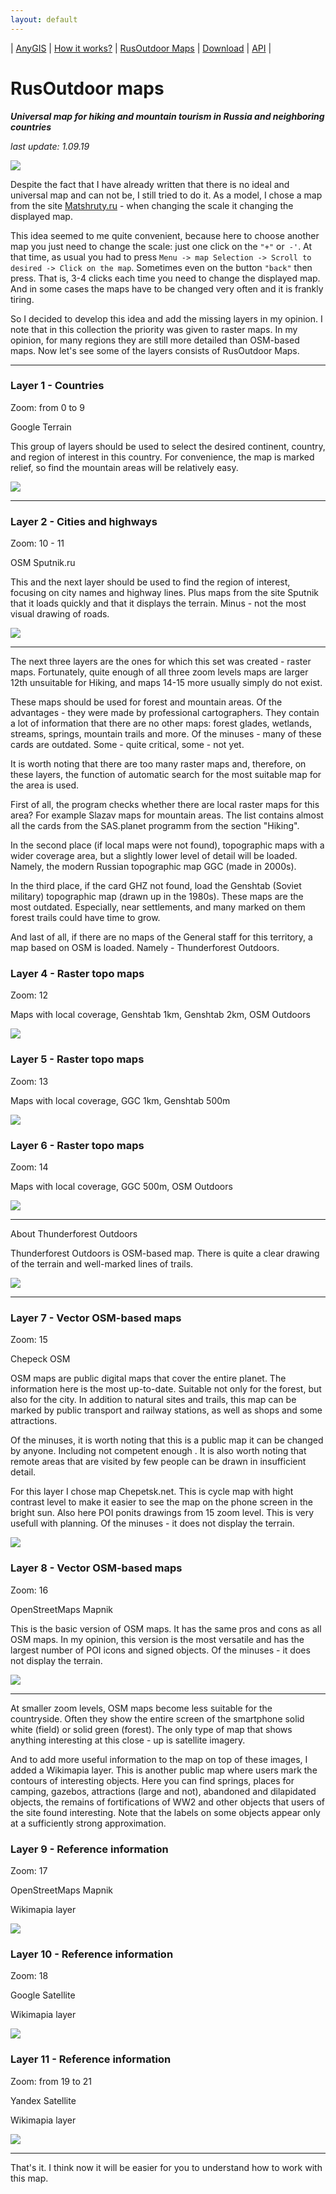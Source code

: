```yaml
---
layout: default
---
```


| [AnyGIS][01] | [How it works?][02] | [RusOutdoor Maps][03] | [Download][04] | [API][05] |


[01]: https://anygis.ru/index_en
[02]: https://anygis.ru/Web/Html/Description_en
[03]: https://anygis.ru/Web/Html/RusOutdoor_en
[04]: https://anygis.ru/Web/Html/DownloadPage_en
[05]: https://anygis.ru/Web/Html/Api_en




# RusOutdoor maps

***Universal map for hiking and mountain tourism in Russia and neighboring countries***

*last update: 1.09.19*

![](https://anygis.ru/Web/Img/nnngrach_zagedan.jpg)

Despite the fact that I have already written that there is no ideal and universal map and can not be, I still tried to do it. As a model, I chose a map from the site [Matshruty.ru][1] - when changing the scale it changing the displayed map.

This idea seemed to me quite convenient, because here to choose another map you just need to change the scale: just one click on the `"+"` or` -'`. At that time, as usual you had to press `Menu -> map Selection -> Scroll to desired -> Click on the map`. Sometimes even on the button `"back"` then press.  That is, 3-4 clicks each time you need to change the displayed map. And in some cases the maps have to be changed very often and it is frankly tiring.

So I decided to develop this idea and add the missing layers in my opinion. I note that in this collection the priority was given to raster maps. In my opinion, for many regions they are still more detailed than OSM-based maps. Now let's see some of the layers consists of RusOutdoor Maps.



***

### Layer 1 - Countries

Zoom: from 0 to 9

Google Terrain

This group of layers should be used to select the desired continent, country, and region of interest in this country. For convenience, the map is marked relief, so find the mountain areas will be relatively easy.

![](https://anygis.ru/Web/Img/google_terrain.png)


***


### Layer 2 - Cities and highways

Zoom: 10 - 11

OSM Sputnik.ru

This and the next layer should be used to find the region of interest, focusing on city names and highway lines. Plus maps from the site Sputnik that it loads quickly and that it displays the terrain. Minus - not the most visual drawing of roads.

![](https://anygis.ru/Web/Img/sputnik_ru.png)



***

The next three layers are the ones for which this set was created - raster maps. Fortunately, quite enough of all three zoom levels maps are larger 12th unsuitable for Hiking, and maps 14-15 more usually simply do not exist.

These maps should be used for forest and mountain areas. Of the advantages - they were made by professional cartographers. They contain a lot of information that there are no other maps: forest glades, wetlands, streams, springs, mountain trails and more. Of the minuses - many of these cards are outdated. Some - quite critical, some - not yet.

It is worth noting that there are too many raster maps and, therefore, on these layers, the function of automatic search for the most suitable map for the area is used.

First of all, the program checks whether there are local raster maps for this area? For example Slazav maps for mountain areas. The list contains almost all the cards from the SAS.planet programm from the section "Hiking".

In the second place (if local maps were not found), topographic maps with a wider coverage area, but a slightly lower level of detail will be loaded. Namely, the modern Russian topographic map GGC (made in 2000s).

In the third place, if the card GHZ not found, load the Genshtab (Soviet military) topographic map (drawn up in the 1980s). These maps are the most outdated. Especially, near settlements, and many marked on them forest trails could have time to grow.

And last of all, if there are no maps of the General staff for this territory, a map based on OSM is loaded. Namely - Thunderforest Outdoors.




### Layer 4 - Raster topo maps

Zoom: 12

Maps with local coverage, Genshtab 1km, Genshtab 2km, OSM Outdoors

![](https://anygis.ru/Web/Img/genshtab.png)



### Layer 5 - Raster topo maps

Zoom: 13

Maps with local coverage, GGC 1km, Genshtab 500m

![](https://anygis.ru/Web/Img/kavkaz_1000.png)



### Layer 6 - Raster topo maps

Zoom: 14

Maps with local coverage, GGC 500m, OSM Outdoors

![](https://anygis.ru/Web/Img/ggc.png)


***

About Thunderforest Outdoors

Thunderforest Outdoors is OSM-based map. There is quite a clear drawing of the terrain and well-marked lines of trails.

![](https://anygis.ru/Web/Img/osm_outdoors.png)

***

### Layer 7 - Vector OSM-based maps

Zoom: 15

Chepeck OSM 

OSM maps are public digital maps that cover the entire planet. The information here is the most up-to-date. Suitable not only for the forest, but also for the city. In addition to natural sites and trails, this map can be marked by public transport and railway stations, as well as shops and some attractions.

Of the minuses, it is worth noting that this is a public map it can be changed by anyone. Including not competent enough . It is also worth noting that remote areas that are visited by few people can be drawn in insufficient detail.

For this layer I chose map Chepetsk.net. This is cycle map with hight contrast level to make it easier to see the map on the phone screen in the bright sun. Also here POI ponits drawings from 15 zoom level. This is very usefull with planning. Of the minuses - it does not display the terrain.

![](https://anygis.ru/Web/Img/chepeck.png)



### Layer 8 - Vector OSM-based maps

Zoom: 16

OpenStreetMaps Mapnik

This is the basic version of OSM maps. It has the same pros and cons as all OSM maps. In my opinion, this version is the most versatile and has the largest number of POI icons and signed objects. Of the minuses - it does not display the terrain.


![](https://anygis.ru/Web/Img/mapnik.png)

***

At smaller zoom levels, OSM maps become less suitable for the countryside. Often they show the entire screen of the smartphone solid white (field) or solid green (forest). The only type of map that shows anything interesting at this close - up is satellite imagery.

And to add more useful information to the map on top of these images, I added a Wikimapia layer. This is another public map where users mark the contours of interesting objects. Here you can find springs, places for camping, gazebos, attractions (large and not), abandoned and dilapidated objects, the remains of fortifications of WW2 and other objects that users of the site found interesting. Note that the labels on some objects appear only at a sufficiently strong approximation. 






### Layer 9 - Reference information

Zoom: 17

OpenStreetMaps Mapnik

Wikimapia layer

![](https://anygis.ru/Web/Img/wiki_mapnik.png)




### Layer 10 - Reference information

Zoom: 18

Google Satellite

Wikimapia layer

![](https://anygis.ru/Web/Img/wiki_google.png)




### Layer 11 - Reference information

Zoom: from 19 to 21

Yandex Satellite

Wikimapia layer

![](https://anygis.ru/Web/Img/wiki_ya.png)



***

That's it. I think now it will be easier for you to understand how to work with this map.



[1]: https://www.marshruty.ru/Maps/Maps.aspx?x=36.96990966796878&y=56.787274943962025&z=8&t=4

[2]: https://github.com/nnngrach/AnyGIS_maps/tree/master/Locus_online_maps

[3]: https://github.com/nnngrach/AnyGIS_maps/tree/master/Galileo_online_maps

[4]: https://shuriktravel.ru/maps/


